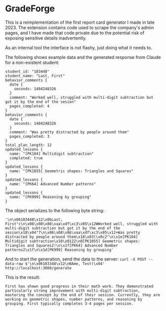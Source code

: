 
# GradeForge

This is a reimplementation of the first report card generator I made in late 2023. The extension contains code used to scrape the company's admin pages, and I have made that code private due to the potential risk of exposing sensitive details inadvertently.

As an internal tool the interface is not flashy, just doing what it needs to.

The following shows example data and the generated response from Claude for a non-existent student:
```
student_id: "103448"
student_name: "Last, First"
behavior_comments {
  date {
    seconds: 1484248326
  }
  comment: "Worked well, struggled with multi-digit subtraction but got it by the end of the sesion"
  pages_completed: 4
}
behavior_comments {
  date {
    seconds: 1484248326
  }
  comment: "Was pretty distracted by people around them"
  pages_completed: 3
}
total_plan_length: 12
updated_lessons {
  name: "[PK104] Multidigit subtraction"
  completed: true
}
updated_lessons {
  name: "[PK1055] Geometric shapes: Triangles and Squares"
}
updated_lessons {
  name: "[PK64] Advanced Number patterns"
}
updated_lessons {
  name: "[PK999] Reasoning by grouping"
}
```

The object serializes to the following byte string:

`'\n\x06103448\x12\x0bLast, First"c\n\x06\x08\x86\xaa\xdf\xc3\x05\x12WWorked well, struggled with multi-digit subtraction but got it by the end of the sesion\x18\x04"7\n\x06\x08\x86\xaa\xdf\xc3\x05\x12+Was pretty distracted by people around them\x18\x03(\x0c2"\n\x1e[PK104] Multidigit subtraction\x10\x0122\n0[PK1055] Geometric shapes: Triangles and Squares2!\n\x1f[PK64] Advanced Number patterns2\x1f\n\x1d[PK999] Reasoning by grouping'`

And to start the generation, send the data to the server:
`curl -X POST --data-raw $'\n\x06103348\x12\nNAme, Test(\x04' http://localhost:3000/generate`

This is the result:
```
First has shown good progress in their math work. They demonstrated particularly strong improvement with multi-digit subtraction, mastering the concept by the end of their session. Currently, they are working on geometric shapes, number patterns, and reasoning by grouping. First typically completes 3-4 pages per session.
```